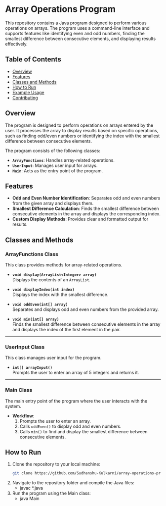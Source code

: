 # Array Operations Program

This repository contains a Java program designed to perform various operations on arrays. The program uses a command-line interface and supports features like identifying even and odd numbers, finding the smallest difference between consecutive elements, and displaying results effectively.

## Table of Contents
- [Overview](#overview)
- [Features](#features)
- [Classes and Methods](#classes-and-methods)
- [How to Run](#how-to-run)
- [Example Usage](#example-usage)
- [Contributing](#contributing)

## Overview
The program is designed to perform operations on arrays entered by the user. It processes the array to display results based on specific operations, such as finding odd/even numbers or identifying the index with the smallest difference between consecutive elements.

The program consists of the following classes:
- **`ArrayFunctions`**: Handles array-related operations.
- **`UserInput`**: Manages user input for arrays.
- **`Main`**: Acts as the entry point of the program.

## Features
- **Odd and Even Number Identification**: Separates odd and even numbers from the given array and displays them.
- **Smallest Difference Calculation**: Finds the smallest difference between consecutive elements in the array and displays the corresponding index.
- **Custom Display Methods**: Provides clear and formatted output for results.

## Classes and Methods

### ArrayFunctions Class
This class provides methods for array-related operations.

- **`void display(ArrayList<Integer> array)`**  
  Displays the contents of an `ArrayList`.

- **`void displayIndex(int index)`**  
  Displays the index with the smallest difference.

- **`void oddEven(int[] array)`**  
  Separates and displays odd and even numbers from the provided array.

- **`void min(int[] array)`**  
  Finds the smallest difference between consecutive elements in the array and displays the index of the first element in the pair.

---

### UserInput Class
This class manages user input for the program.

- **`int[] arrayInput()`**  
  Prompts the user to enter an array of 5 integers and returns it.

---

### Main Class
The main entry point of the program where the user interacts with the system.

- **Workflow**:
  1. Prompts the user to enter an array.
  2. Calls `oddEven()` to display odd and even numbers.
  3. Calls `min()` to find and display the smallest difference between consecutive elements.

## How to Run

1. Clone the repository to your local machine:
   ```bash
   git clone https://github.com/Sudhanshu-Kulkarni/array-operations-program.git
2. Navigate to the repository folder and compile the Java files:
   - javac *.java
3. Run the program using the Main class:
   - java Main
